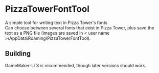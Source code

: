 # PizzaTowerFontTool

A simple tool for writing text in Pizza Tower's fonts.  
Can choose between several fonts that exist in Pizza Tower, plus save the text as a PNG file (images are saved in < user name >\AppData\Roaming\PizzaTowerFontTool).

## Building

GameMaker-LTS is recommended, though later versions should work.
